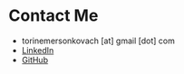 # Contact Me
* torinemersonkovach [at] gmail [dot] com
* [LinkedIn](http://www.linkedin.com/in/torin-k)
* [GitHub](https://github.com/torink2)

<!--stackedit_data:
eyJoaXN0b3J5IjpbLTEzMDQ5MjQ5MDgsMTMzNzM5NDI0MCwxMz
k5MDk0NTczXX0=
-->